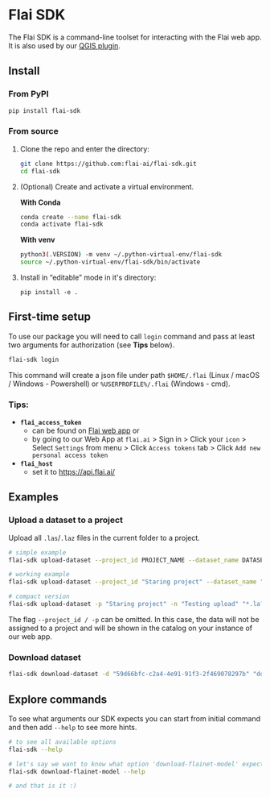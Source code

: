 # Flai SDK
    
The Flai SDK is a command-line toolset for interacting with the Flai web app. It is also used by our [QGIS plugin](https://plugins.qgis.org/plugins/flai_cli_interface).


## Install

### From PyPI

```bash
pip install flai-sdk
```

### From source

1. Clone the repo and enter the directory:

    ```bash
    git clone https://github.com:flai-ai/flai-sdk.git
    cd flai-sdk
    ```

2. (Optional) Create and activate a virtual environment.

    **With Conda**

    ```bash
    conda create --name flai-sdk
    conda activate flai-sdk
    ```

    **With venv**

    ```bash
    python3(.VERSION) -m venv ~/.python-virtual-env/flai-sdk
    source ~/.python-virtual-env/flai-sdk/bin/activate
    ```

3. Install in “editable” mode in it's directory:

    `pip install -e .`


## First-time setup

To use our package you will need to call `login` command and pass at least two arguments for authorization (see **Tips** below). 

```bash
flai-sdk login
```

This command will create a json file under path `$HOME/.flai` (Linux / macOS / Windows - Powershell) or `%USERPROFILE%/.flai` (Windows - cmd).

### **Tips:**

 * **`flai_access_token`**
     - can be found on [Flai web app](https://app.flai.ai/#/admin/pages:user-settings?tab=access_tokens) or 
     - by going to our Web App at `flai.ai` > Sign in > Click your `icon` > Select `Settings` from menu > Click `Access tokens` tab > Click `Add new personal access token`
 * **`flai_host`**
     - set it to https://api.flai.ai/


## Examples

### Upload a dataset to a project 

Upload all `.las`/`.laz` files in the current folder to a project.

```bash
# simple example
flai-sdk upload-dataset --project_id PROJECT_NAME --dataset_name DATASET_NAME FILES

# working example
flai-sdk upload-dataset --project_id "Staring project" --dataset_name "Testing upload" "*.la?"

# compact version
flai-sdk upload-dataset -p "Staring project" -n "Testing upload" "*.la?"
```

The flag `--project_id / -p` can be omitted. In this case, the data will not be assigned to a project and will be shown in the catalog on your instance of our web app.

### Download dataset

```bash
flai-sdk download-dataset -d "59d66bfc-c2a4-4e91-91f3-2f469078297b" "downloaded files.zip"
```


## Explore commands

To see what arguments our SDK expects you can start from initial command and then add `--help` to see more hints.

```bash
# to see all available options
flai-sdk --help

# let's say we want to know what option 'download-flainet-model' expects
flai-sdk download-flainet-model --help

# and that is it :)
```
